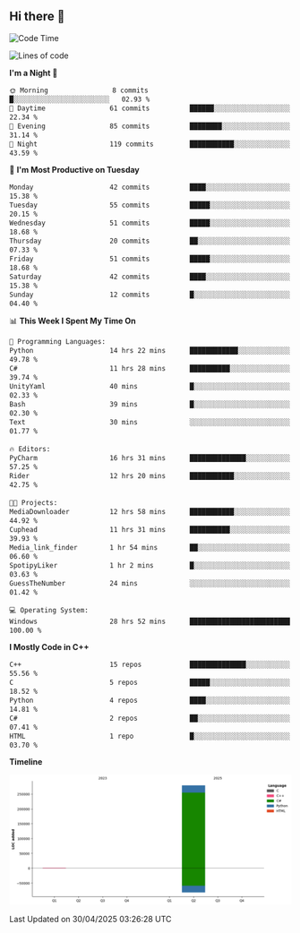 ## Hi there 👋

<!--
**wxrstvrsn/wxrstvrsn** is a ✨ _special_ ✨ repository because its `README.md` (this file) appears on your GitHub profile.

Here are some ideas to get you started:

- 🔭 I’m currently working on ...
- 🌱 I’m currently learning ...
- 👯 I’m looking to collaborate on ...
- 🤔 I’m looking for help with ...
- 💬 Ask me about ...
- 📫 How to reach me: ...
- 😄 Pronouns: ...
- ⚡ Fun fact: ...
-->
<!--START_SECTION:waka-->
![Code Time](http://img.shields.io/badge/Code%20Time-69%20hrs%2028%20mins-blue)

![Lines of code](https://img.shields.io/badge/From%20Hello%20World%20I%27ve%20Written-280.4%20thousand%20lines%20of%20code-blue)

**I'm a Night 🦉** 

```text
🌞 Morning                8 commits           █░░░░░░░░░░░░░░░░░░░░░░░░   02.93 % 
🌆 Daytime                61 commits          ██████░░░░░░░░░░░░░░░░░░░   22.34 % 
🌃 Evening                85 commits          ████████░░░░░░░░░░░░░░░░░   31.14 % 
🌙 Night                  119 commits         ███████████░░░░░░░░░░░░░░   43.59 % 
```
📅 **I'm Most Productive on Tuesday** 

```text
Monday                   42 commits          ████░░░░░░░░░░░░░░░░░░░░░   15.38 % 
Tuesday                  55 commits          █████░░░░░░░░░░░░░░░░░░░░   20.15 % 
Wednesday                51 commits          █████░░░░░░░░░░░░░░░░░░░░   18.68 % 
Thursday                 20 commits          ██░░░░░░░░░░░░░░░░░░░░░░░   07.33 % 
Friday                   51 commits          █████░░░░░░░░░░░░░░░░░░░░   18.68 % 
Saturday                 42 commits          ████░░░░░░░░░░░░░░░░░░░░░   15.38 % 
Sunday                   12 commits          █░░░░░░░░░░░░░░░░░░░░░░░░   04.40 % 
```


📊 **This Week I Spent My Time On** 

```text
💬 Programming Languages: 
Python                   14 hrs 22 mins      ████████████░░░░░░░░░░░░░   49.78 % 
C#                       11 hrs 28 mins      ██████████░░░░░░░░░░░░░░░   39.74 % 
UnityYaml                40 mins             █░░░░░░░░░░░░░░░░░░░░░░░░   02.33 % 
Bash                     39 mins             █░░░░░░░░░░░░░░░░░░░░░░░░   02.30 % 
Text                     30 mins             ░░░░░░░░░░░░░░░░░░░░░░░░░   01.77 % 

🔥 Editors: 
PyCharm                  16 hrs 31 mins      ██████████████░░░░░░░░░░░   57.25 % 
Rider                    12 hrs 20 mins      ███████████░░░░░░░░░░░░░░   42.75 % 

🐱‍💻 Projects: 
MediaDownloader          12 hrs 58 mins      ███████████░░░░░░░░░░░░░░   44.92 % 
Cuphead                  11 hrs 31 mins      ██████████░░░░░░░░░░░░░░░   39.93 % 
Media_link_finder        1 hr 54 mins        ██░░░░░░░░░░░░░░░░░░░░░░░   06.60 % 
SpotipyLiker             1 hr 2 mins         █░░░░░░░░░░░░░░░░░░░░░░░░   03.63 % 
GuessTheNumber           24 mins             ░░░░░░░░░░░░░░░░░░░░░░░░░   01.42 % 

💻 Operating System: 
Windows                  28 hrs 52 mins      █████████████████████████   100.00 % 
```

**I Mostly Code in C++** 

```text
C++                      15 repos            ██████████████░░░░░░░░░░░   55.56 % 
C                        5 repos             █████░░░░░░░░░░░░░░░░░░░░   18.52 % 
Python                   4 repos             ████░░░░░░░░░░░░░░░░░░░░░   14.81 % 
C#                       2 repos             ██░░░░░░░░░░░░░░░░░░░░░░░   07.41 % 
HTML                     1 repo              █░░░░░░░░░░░░░░░░░░░░░░░░   03.70 % 
```



**Timeline**

![Lines of Code chart](https://raw.githubusercontent.com/wxrstvrsn/wxrstvrsn/main/assets/bar_graph.png)


 Last Updated on 30/04/2025 03:26:28 UTC
<!--END_SECTION:waka-->
